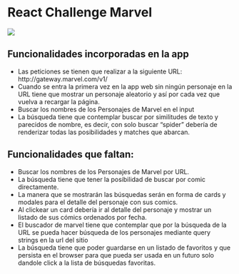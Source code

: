 <h1>React Challenge Marvel</h1>

<img src="https://ph-files.imgix.net/628f8ed7-1c0b-4a9f-9e9f-d9b6d2431913.png?auto=format"/>

<h2>
Funcionalidades incorporadas en la app 
</h2>

<ul>

<li>Las peticiones se tienen que realizar a la siguiente URL:
http://gateway.marvel.com/v1/</li>

<li>Cuando se entra la primera vez en la app web sin ningún personaje en
la URL tiene que mostrar un personaje aleatorio y así por cada vez
que vuelva a recargar la página.</li>

<li>Buscar los nombres de los Personajes de Marvel en el input</li>

<li>La búsqueda tiene que contemplar buscar por similitudes de texto y
parecidos de nombre, es decir, con solo buscar “spider” debería de
renderizar todas las posibilidades y matches que abarcan.</li>

</ul>

<h2>
Funcionalidades que faltan:
</h2>

<ul>

<li>Buscar los nombres de los Personajes de Marvel por URL.</li>

<li>La búsqueda tiene que tener la posibilidad de buscar por comic
directamente.
</li>

<li>La manera que se mostrarán las búsquedas serán en forma de cards
y modales para el detalle del personaje con sus comics.</li>

<li>
Al clickear un card debería ir al detalle del personaje y mostrar un
listado de sus cómics ordenados por fecha.
</li>

<li>
El buscador de marvel tiene que contemplar que por la búsqueda de
la URL se pueda hacer búsqueda de los personajes mediante query
strings en la url del sitio
</li>

<li>
La búsqueda tiene que poder guardarse en un listado de favoritos y
que persista en el browser para que pueda ser usada en un futuro solo
dandole click a la lista de búsquedas favoritas.

</li>
</ul>